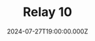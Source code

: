 ---
title: "Relay 10"
venue: "Hackney Empire"
date: 2024-07-27T19:00:00.000Z
permalink: /almanac/events/2024-07-27-relay-10/index.html
poster: https://cdn.rknight.me/almanac/live/relay-10.jpg
lat: 51.5455556
long: -0.0555556
---